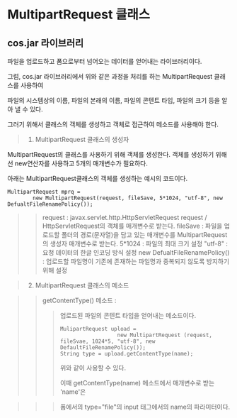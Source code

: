 MultipartRequest 클래스
===========================================



## cos.jar 라이브러리

파일을 업로드하고 폼으로부터 넘어오는 데이터를 얻어내는 라이브러리이다.



그럼, cos.jar 라이브러리에서 위와 같은 과정을 처리를 하는  MultipartRequest 클래스를 사용하여 



파일의 시스템상의 이름, 파일의 본래의 이름, 파일의 콘텐트 타입, 파일의 크기 등을 알아 낼 수 있다.



그러기 위해서 클래스의 객체를 생성하고 객체로 접근하여 메소드를 사용해야 한다.



> 1. MultipartRequest 클래스의 생성자

MultipartRequest의 클래스를 사용하기 위해 객체를 생성한다. 객체를 생성하기 위해선 new연산자를 사용하고 5개의 매개변수가 필요하다.



아래는 MultipartRequest클래스의 객체를 생성하는 예시의 코드이다.



```
MultipartRequest mprq = 
        new MultipartRequest(request, fileSave, 5*1024, "utf-8", new DefualtFileRenamePolicy());
```

>   > request : javax.servlet.http.HttpServletRequest request / HttpServletRequest의 객체를 매개변수로 받는다.
>   > fileSave : 파일을 업로드할 폴더의 경로(문자열)을 담고 있는 매개변수를  MultipartRequest의 생성자 매개변수로 받는다.
>   > 5*1024 : 파일의 최대 크기 설정
>   > "utf-8" : 요청 데이터의 한글 인코딩 방식 설정
>   > new DefualtFileRenamePolicy() : 업로드할 파일명이 기존에 존재하는 파일명과 중복되지 않도록 방지하기 위해 설정







> 2. MultipartRequest 클래스의 메소드


>   > getContentType() 메소드 :
>   >   > 업로드된 파일의 콘텐트 타입을 얻어내는 메소드이다.
>   >   > ```
>   >   > MulipartRequest upload = 
>   >   >                   new MultipartRequest (request, fileSvae, 1024*5, "utf-8", new DefaultFileRenamePolicy());
>   >   > String type = upload.getContentType(name);
>   >   > ```
>   >   > 위와 같이 사용할 수 있다. 
>   >   >
>   >   >
>   >   > 
>   >   > 이때 getContentType(name) 메소드에서 매개변수로 받는 'name'은 



>   >   > 폼에서의 type="file"의 input 태그에서의 name의 파라미터이다.